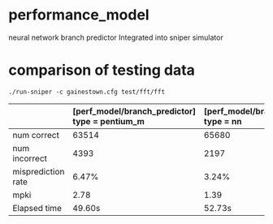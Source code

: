 # performance_model
neural network branch predictor Integrated into sniper simulator


# comparison of testing data
```
./run-sniper -c gainestown.cfg test/fft/fft
```
&nbsp;|[perf_model/branch_predictor]<br>type = pentium_m|[perf_model/branch_predictor]<br>type = nn
-|:-|:-
num correct|63514|65680
num incorrect|4393|2197
misprediction rate|6.47%|3.24%
mpki|2.78|1.39
Elapsed time|49.60s|52.73s
